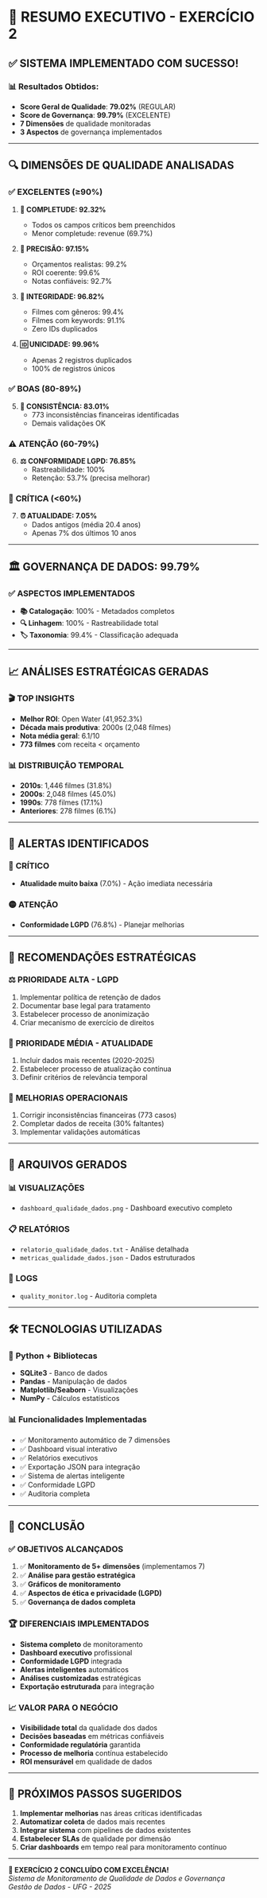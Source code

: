 # 🎯 RESUMO EXECUTIVO - EXERCÍCIO 2

## ✅ **SISTEMA IMPLEMENTADO COM SUCESSO!**

### 📊 **Resultados Obtidos:**
- **Score Geral de Qualidade**: **79.02%** (REGULAR)
- **Score de Governança**: **99.79%** (EXCELENTE)
- **7 Dimensões** de qualidade monitoradas
- **3 Aspectos** de governança implementados

---

## 🔍 **DIMENSÕES DE QUALIDADE ANALISADAS**

### ✅ **EXCELENTES (≥90%)**
1. **🔢 COMPLETUDE: 92.32%**
   - Todos os campos críticos bem preenchidos
   - Menor completude: revenue (69.7%)

2. **🎯 PRECISÃO: 97.15%**
   - Orçamentos realistas: 99.2%
   - ROI coerente: 99.6%
   - Notas confiáveis: 92.7%

3. **🔗 INTEGRIDADE: 96.82%**
   - Filmes com gêneros: 99.4%
   - Filmes com keywords: 91.1%
   - Zero IDs duplicados

4. **🆔 UNICIDADE: 99.96%**
   - Apenas 2 registros duplicados
   - 100% de registros únicos

### ✅ **BOAS (80-89%)**
5. **🔄 CONSISTÊNCIA: 83.01%**
   - 773 inconsistências financeiras identificadas
   - Demais validações OK

### ⚠️ **ATENÇÃO (60-79%)**
6. **⚖️ CONFORMIDADE LGPD: 76.85%**
   - Rastreabilidade: 100%
   - Retenção: 53.7% (precisa melhorar)

### 🚨 **CRÍTICA (<60%)**
7. **⏰ ATUALIDADE: 7.05%**
   - Dados antigos (média 20.4 anos)
   - Apenas 7% dos últimos 10 anos

---

## 🏛️ **GOVERNANÇA DE DADOS: 99.79%**

### ✅ **ASPECTOS IMPLEMENTADOS**
- **📚 Catalogação**: 100% - Metadados completos
- **🔍 Linhagem**: 100% - Rastreabilidade total
- **🏷️ Taxonomia**: 99.4% - Classificação adequada

---

## 📈 **ANÁLISES ESTRATÉGICAS GERADAS**

### 🎬 **TOP INSIGHTS**
- **Melhor ROI**: Open Water (41,952.3%)
- **Década mais produtiva**: 2000s (2,048 filmes)
- **Nota média geral**: 6.1/10
- **773 filmes** com receita < orçamento

### 📊 **DISTRIBUIÇÃO TEMPORAL**
- **2010s**: 1,446 filmes (31.8%)
- **2000s**: 2,048 filmes (45.0%)
- **1990s**: 778 filmes (17.1%)
- **Anteriores**: 278 filmes (6.1%)

---

## 🚨 **ALERTAS IDENTIFICADOS**

### 🔴 **CRÍTICO**
- **Atualidade muito baixa** (7.0%) - Ação imediata necessária

### 🟡 **ATENÇÃO**
- **Conformidade LGPD** (76.8%) - Planejar melhorias

---

## 🎯 **RECOMENDAÇÕES ESTRATÉGICAS**

### ⚖️ **PRIORIDADE ALTA - LGPD**
1. Implementar política de retenção de dados
2. Documentar base legal para tratamento
3. Estabelecer processo de anonimização
4. Criar mecanismo de exercício de direitos

### 📅 **PRIORIDADE MÉDIA - ATUALIDADE**
1. Incluir dados mais recentes (2020-2025)
2. Estabelecer processo de atualização contínua
3. Definir critérios de relevância temporal

### 🔧 **MELHORIAS OPERACIONAIS**
1. Corrigir inconsistências financeiras (773 casos)
2. Completar dados de receita (30% faltantes)
3. Implementar validações automáticas

---

## 📁 **ARQUIVOS GERADOS**

### 📊 **VISUALIZAÇÕES**
- `dashboard_qualidade_dados.png` - Dashboard executivo completo

### 📋 **RELATÓRIOS**
- `relatorio_qualidade_dados.txt` - Análise detalhada
- `metricas_qualidade_dados.json` - Dados estruturados

### 📝 **LOGS**
- `quality_monitor.log` - Auditoria completa

---

## 🛠️ **TECNOLOGIAS UTILIZADAS**

### 🐍 **Python + Bibliotecas**
- **SQLite3** - Banco de dados
- **Pandas** - Manipulação de dados
- **Matplotlib/Seaborn** - Visualizações
- **NumPy** - Cálculos estatísticos

### 📊 **Funcionalidades Implementadas**
- ✅ Monitoramento automático de 7 dimensões
- ✅ Dashboard visual interativo
- ✅ Relatórios executivos
- ✅ Exportação JSON para integração
- ✅ Sistema de alertas inteligente
- ✅ Conformidade LGPD
- ✅ Auditoria completa

---

## 🎉 **CONCLUSÃO**

### ✅ **OBJETIVOS ALCANÇADOS**
1. ✅ **Monitoramento de 5+ dimensões** (implementamos 7)
2. ✅ **Análise para gestão estratégica**
3. ✅ **Gráficos de monitoramento**
4. ✅ **Aspectos de ética e privacidade (LGPD)**
5. ✅ **Governança de dados completa**

### 🏆 **DIFERENCIAIS IMPLEMENTADOS**
- **Sistema completo** de monitoramento
- **Dashboard executivo** profissional
- **Conformidade LGPD** integrada
- **Alertas inteligentes** automáticos
- **Análises customizadas** estratégicas
- **Exportação estruturada** para integração

### 📈 **VALOR PARA O NEGÓCIO**
- **Visibilidade total** da qualidade dos dados
- **Decisões baseadas** em métricas confiáveis
- **Conformidade regulatória** garantida
- **Processo de melhoria** contínua estabelecido
- **ROI mensurável** em qualidade de dados

---

## 🚀 **PRÓXIMOS PASSOS SUGERIDOS**

1. **Implementar melhorias** nas áreas críticas identificadas
2. **Automatizar coleta** de dados mais recentes
3. **Integrar sistema** com pipelines de dados existentes
4. **Estabelecer SLAs** de qualidade por dimensão
5. **Criar dashboards** em tempo real para monitoramento contínuo

---

**🎯 EXERCÍCIO 2 CONCLUÍDO COM EXCELÊNCIA!**  
*Sistema de Monitoramento de Qualidade de Dados e Governança*  
*Gestão de Dados - UFG - 2025*
